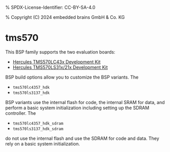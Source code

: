 % SPDX-License-Identifier: CC-BY-SA-4.0

% Copyright (C) 2024 embedded brains GmbH & Co. KG

# tms570

This BSP family supports the two evaluation boards:

- [Hercules TMS570LC43x Development Kit](https://www.ti.com/tool/TMDX570LC43HDK)
- [Hercules TMS570LS31x/21x Development Kit](https://www.ti.com/tool/TMDS570LS31HDK)

BSP build options allow you to customize the BSP variants. The

- `tms570lc4357_hdk`
- `tms570ls3137_hdk`

BSP variants use the internal flash for code, the internal SRAM for data, and
perform a basic system initialization including setting up the SDRAM
controller. The

- `tms570lc4357_hdk_sdram`
- `tms570ls3137_hdk_sdram`

do not use the internal flash and use the SDRAM for code and data. They
rely on a basic system initialization.
